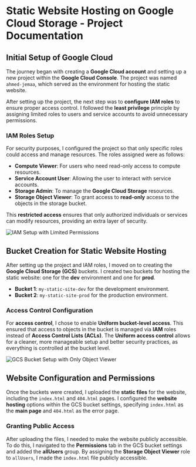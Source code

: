 # Static Website Hosting on Google Cloud Storage - Project Documentation


## Initial Setup of Google Cloud

The journey began with creating a **Google Cloud account** and setting up a new project within the **Google Cloud Console**. The project was named `ahmed-jemaa`, which served as the environment for hosting the static website.

After setting up the project, the next step was to **configure IAM roles** to ensure proper access control. I followed the **least privilege** principle by assigning limited roles to users and service accounts to avoid unnecessary permissions.

### **IAM Roles Setup**

For security purposes, I configured the project so that only specific roles could access and manage resources. The roles assigned were as follows:
- **Compute Viewer**: For users who need read-only access to compute resources.
- **Service Account User**: Allowing the user to interact with service accounts.
- **Storage Admin**: To manage the **Google Cloud Storage** resources.
- **Storage Object Viewer**: To grant access to **read-only** access to the objects in the storage bucket.

This **restricted access** ensures that only authorized individuals or services can modify resources, providing an extra layer of security.

![IAM Setup with Limited Permissions](../1-setupIAMwithlimitedpermision.png)

## Bucket Creation for Static Website Hosting

After setting up the project and IAM roles, I moved on to creating the **Google Cloud Storage (GCS)** buckets. I created two buckets for hosting the static website: one for the **dev** environment and one for **prod**.

- **Bucket 1**: `my-static-site-dev` for the development environment.
- **Bucket 2**: `my-static-site-prod` for the production environment.

### **Access Control Configuration**

For **access control**, I chose to enable **Uniform bucket-level access**. This ensured that access to objects in the bucket is managed via **IAM** roles instead of **Access Control Lists (ACLs)**. The **Uniform access control** allows for a cleaner, more manageable setup and better security practices, as everything is controlled at the bucket level.


![GCS Bucket Setup with Only Object Viewer](../2-setupbucketwithonlyobjectviewer.png)

## Website Configuration and Permissions

Once the buckets were created, I uploaded the **static files** for the website, including the `index.html` and `404.html` pages. I configured the **website hosting** options within the GCS bucket settings, specifying `index.html` as the **main page** and `404.html` as the error page.

### **Granting Public Access**

After uploading the files, I needed to make the website publicly accessible. To do this, I navigated to the **Permissions** tab in the GCS bucket settings and added the **allUsers** group. By assigning the **Storage Object Viewer** role to `allUsers`, I made the `index.html` file publicly accessible.

